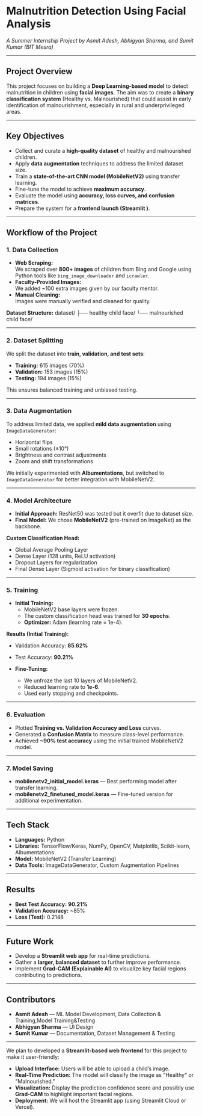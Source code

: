 # Malnutrition Detection Using Facial Analysis  
*A Summer Internship Project by Asmit Adesh, Abhigyan Sharma, and Sumit Kumar (BIT Mesra)*

---

## **Project Overview**  
This project focuses on building a **Deep Learning-based model** to detect malnutrition in children using **facial images**. The aim was to create a **binary classification system** (Healthy vs. Malnourished) that could assist in early identification of malnourishment, especially in rural and underprivileged areas.

---

## **Key Objectives**
- Collect and curate a **high-quality dataset** of healthy and malnourished children.
- Apply **data augmentation** techniques to address the limited dataset size.
- Train a **state-of-the-art CNN model (MobileNetV2)** using transfer learning.
- Fine-tune the model to achieve **maximum accuracy**.
- Evaluate the model using **accuracy, loss curves, and confusion matrices**.
- Prepare the system for a **frontend launch (Streamlit )**.

---

## **Workflow of the Project**

### **1. Data Collection**
- **Web Scraping:**  
  We scraped over **800+ images** of children from Bing and Google using Python tools like `bing_image_downloader` and `icrawler`.
- **Faculty-Provided Images:**  
  We added ~100 extra images given by our faculty mentor.
- **Manual Cleaning:**  
  Images were manually verified and cleaned for quality.
  
**Dataset Structure:**
dataset/
├── healthy child face/
└── malnourished child face/


---

### **2. Dataset Splitting**
We split the dataset into **train, validation, and test sets**:
- **Training:** 615 images (70%)
- **Validation:** 153 images (15%)
- **Testing:** 194 images (15%)

This ensures balanced training and unbiased testing.

---

### **3. Data Augmentation**
To address limited data, we applied **mild data augmentation** using `ImageDataGenerator`:
- Horizontal flips  
- Small rotations (±10°)  
- Brightness and contrast adjustments  
- Zoom and shift transformations  

We initially experimented with **Albumentations**, but switched to `ImageDataGenerator` for better integration with MobileNetV2.

---

### **4. Model Architecture**
- **Initial Approach:** ResNet50 was tested but it overfit due to dataset size.
- **Final Model:** We chose **MobileNetV2** (pre-trained on ImageNet) as the backbone.

**Custom Classification Head:**
- Global Average Pooling Layer
- Dense Layer (128 units, ReLU activation)
- Dropout Layers for regularization
- Final Dense Layer (Sigmoid activation for binary classification)

---

### **5. Training**
- **Initial Training:**  
  - MobileNetV2 base layers were frozen.
  - The custom classification head was trained for **30 epochs**.
  - **Optimizer:** Adam (learning rate = 1e-4).

**Results (Initial Training):**
- Validation Accuracy: **85.62%**  
- Test Accuracy: **90.21%**

- **Fine-Tuning:**  
  - We unfroze the last 10 layers of MobileNetV2.
  - Reduced learning rate to **1e-6**.
  - Used early stopping and checkpoints.

---

### **6. Evaluation**
- Plotted **Training vs. Validation Accuracy and Loss** curves.
- Generated a **Confusion Matrix** to measure class-level performance.
- Achieved **~90% test accuracy** using the initial trained MobileNetV2 model.

---

### **7. Model Saving**
- **mobilenetv2_initial_model.keras** — Best performing model after transfer learning.
- **mobilenetv2_finetuned_model.keras** — Fine-tuned version for additional experimentation.

---

## **Tech Stack**
- **Languages:** Python
- **Libraries:** TensorFlow/Keras, NumPy, OpenCV, Matplotlib, Scikit-learn, Albumentations
- **Model:** MobileNetV2 (Transfer Learning)
- **Data Tools:** ImageDataGenerator, Custom Augmentation Pipelines

---

## **Results**
- **Best Test Accuracy:** **90.21%**
- **Validation Accuracy:** ~85%
- **Loss (Test):** 0.2148

---

## **Future Work**
- Develop a **Streamlit web app** for real-time predictions.
- Gather a **larger, balanced dataset** to further improve performance.
- Implement **Grad-CAM (Explainable AI)** to visualize key facial regions contributing to predictions.

---

## **Contributors**
- **Asmit Adesh** — ML Model Development, Data Collection & Training,Model Training&Testing
- **Abhigyan Sharma** —  UI Design
- **Sumit Kumar** — Documentation, Dataset Management & Testing

---
We plan to developed a **Streamlit-based web frontend** for this project to make it user-friendly:
- **Upload Interface:** Users will be able to upload a child’s image.
- **Real-Time Prediction:** The model will classify the image as "Healthy" or "Malnourished."
- **Visualization:** Display the prediction confidence score and possibly use **Grad-CAM** to highlight important facial regions.
- **Deployment:** We will host the Streamlit app (using Streamlit Cloud or Vercel).

